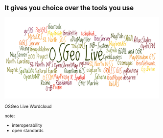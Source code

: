 ##  It gives you choice over the tools you use

![](resources/OSGeo-Live-Wordcloud.jpg)

OSGeo Live Wordcloud

note:
- interoperability
- open standards
